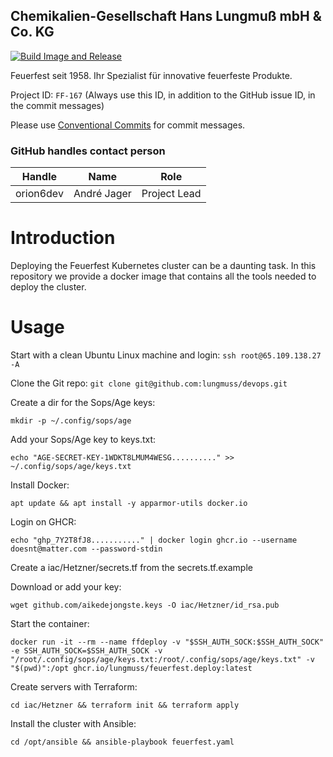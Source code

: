 ## Chemikalien-Gesellschaft Hans Lungmuß mbH & Co. KG

[![Build Image and Release](https://github.com/lungmuss/feuerfest.deploy/actions/workflows/buildandpush.yaml/badge.svg)](https://github.com/lungmuss/feuerfest.deploy/actions/workflows/buildandpush.yaml)

Feuerfest seit 1958.
Ihr Spezialist für innovative feuerfeste Produkte.

Project ID: `FF-167` (Always use this ID, in addition to the GitHub issue ID, in the commit messages)

Please use [Conventional Commits](https://www.conventionalcommits.org) for commit messages.

### GitHub handles contact person

| Handle    | Name        | Role         |
|-----------|-------------|--------------|
| orion6dev | André Jager | Project Lead |

# Introduction

Deploying the Feuerfest Kubernetes cluster can be a daunting task.
In this repository we provide a docker image that contains all the tools needed to deploy the cluster.

# Usage

Start with a clean Ubuntu Linux machine and login:
`ssh root@65.109.138.27 -A`

Clone the Git repo:
`git clone git@github.com:lungmuss/devops.git`

Create a dir for the Sops/Age keys:

`mkdir -p ~/.config/sops/age`

Add your Sops/Age key to keys.txt:

`echo "AGE-SECRET-KEY-1WDKT8LMUM4WESG.........." >> ~/.config/sops/age/keys.txt`

Install Docker:

`apt update && apt install -y apparmor-utils docker.io`

Login on GHCR:

`echo "ghp_7Y2T8fJ8..........." | docker login ghcr.io --username doesnt@matter.com --password-stdin`


Create a iac/Hetzner/secrets.tf from the secrets.tf.example

Download or add your key:

`wget github.com/aikedejongste.keys -O iac/Hetzner/id_rsa.pub`

Start the container:

`docker run -it --rm --name ffdeploy -v "$SSH_AUTH_SOCK:$SSH_AUTH_SOCK" -e SSH_AUTH_SOCK=$SSH_AUTH_SOCK -v "/root/.config/sops/age/keys.txt:/root/.config/sops/age/keys.txt" -v "$(pwd)":/opt ghcr.io/lungmuss/feuerfest.deploy:latest`

Create servers with Terraform:

`cd iac/Hetzner && terraform init && terraform apply`

Install the cluster with Ansible:

`cd /opt/ansible && ansible-playbook feuerfest.yaml`
